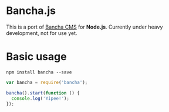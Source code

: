 # Bancha.js

This is a port of [Bancha CMS](https://github.com/squallstar/bancha) for **Node.js**. Currently under heavy development, not for use yet.

# Basic usage

```
npm install bancha --save
```

```javascript
var bancha = require('bancha');

bancha().start(function () {
  console.log('Yipee!');
});
```